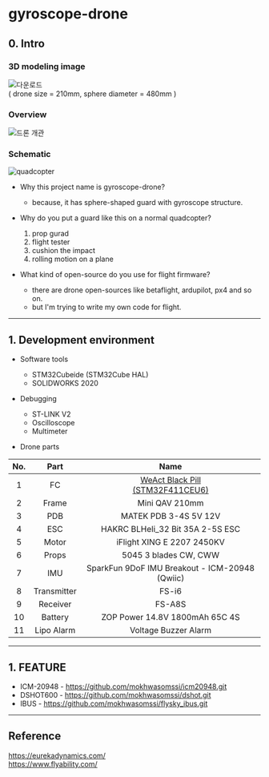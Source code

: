 # gyroscope-drone

## 0. Intro

### 3D modeling image
![다운로드](https://user-images.githubusercontent.com/48342925/111861476-de6ed200-8991-11eb-9798-e63ba10da68a.png)  
( drone size = 210mm, sphere diameter = 480mm )  

### Overview
![드론 개관](https://user-images.githubusercontent.com/48342925/113011908-389f3c80-91b5-11eb-9d83-049acfd645b0.png)

### Schematic
![quadcopter](https://user-images.githubusercontent.com/48342925/113841802-1157f900-97cd-11eb-8552-34f727a531c5.jpg)  

* Why this project name is gyroscope-drone?  
    * because, it has sphere-shaped guard with gyroscope structure.

* Why do you put a guard like this on a normal quadcopter?  
    1. prop gurad
    2. flight tester
    3. cushion the impact
    4. rolling motion on a plane

* What kind of open-source do you use for flight firmware?  
    * there are drone open-sources like betaflight, ardupilot, px4 and so on.
    * but I'm trying to write my own code for flight.

---

## 1. Development environment

* Software tools
    * STM32Cubeide (STM32Cube HAL)
    * SOLIDWORKS 2020

* Debugging
    * ST-LINK V2
    * Oscilloscope
    * Multimeter

* Drone parts

|No.|Part|Name|
|:---:|:---:|:---:|
|1|FC|[WeAct Black Pill <br> (STM32F411CEU6)](https://github.com/WeActTC/MiniF4-STM32F4x1)|
|2|Frame|Mini QAV 210mm|
|3|PDB|MATEK PDB 3-4S 5V 12V|
|4|ESC|HAKRC BLHeli_32 Bit 35A 2-5S ESC |
|5|Motor|iFlight XING E 2207 2450KV|
|6|Props|5045 3 blades CW, CWW|
|7|IMU|SparkFun 9DoF IMU Breakout - ICM-20948 (Qwiic)|
|8|Transmitter|FS-i6|
|9|Receiver|FS-A8S|
|10|Battery|ZOP Power 14.8V 1800mAh 65C 4S|
|11|Lipo Alarm|Voltage Buzzer Alarm|  

---

## 1. FEATURE

* ICM-20948 - https://github.com/mokhwasomssi/icm20948.git
* DSHOT600 - https://github.com/mokhwasomssi/dshot.git
* IBUS - https://github.com/mokhwasomssi/flysky_ibus.git



---

## Reference

https://eurekadynamics.com/  
https://www.flyability.com/

